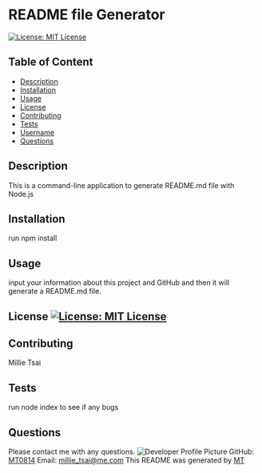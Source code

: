 # README file Generator
[![License: MIT License](https://img.shields.io/badge/License-MIT%20License-yellow.svg)](https://www.gnu.org/licenses/MIT%20License)
## Table of Content 
* [Description](#description)   
* [Installation](#installation) 
* [Usage](#usage) 
* [License](#license) 
* [Contributing](#contributing) 
* [Tests](#tests) 
* [Username](#username) 
* [Questions](#questions)

## Description
This is a command-line application to generate README.md file with Node.js 
## Installation
run npm install
## Usage
input your information about this project and GitHub and then it will generate a README.md file.
## License [![License: MIT License](https://img.shields.io/badge/License-MIT%20License-yellow.svg)](https://www.gnu.org/licenses/MIT%20License)
## Contributing
Millie Tsai
## Tests
run node index to see if any bugs
## Questions

Please contact me with any questions.
![Developer Profile Picture](https://avatars.githubusercontent.com/u/67602690?v=4) 
GitHub: [MT0814](https://github.com/MT0814)
Email: millie_tsai@me.com
This README was generated by [MT](https://github.com/MT0814/Week9-Pro-README-Generator) 
